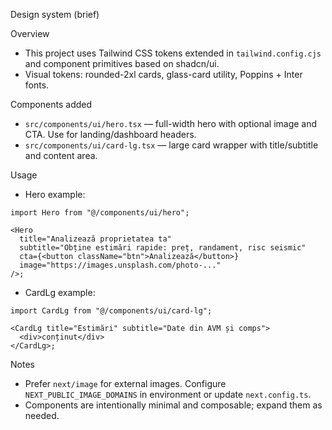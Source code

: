 Design system (brief)

Overview

- This project uses Tailwind CSS tokens extended in `tailwind.config.cjs` and component primitives based on shadcn/ui.
- Visual tokens: rounded-2xl cards, glass-card utility, Poppins + Inter fonts.

Components added

- `src/components/ui/hero.tsx` — full-width hero with optional image and CTA. Use for landing/dashboard headers.
- `src/components/ui/card-lg.tsx` — large card wrapper with title/subtitle and content area.

Usage

- Hero example:

```tsx
import Hero from "@/components/ui/hero";

<Hero
  title="Analizează proprietatea ta"
  subtitle="Obține estimări rapide: preț, randament, risc seismic"
  cta={<button className="btn">Analizează</button>}
  image="https://images.unsplash.com/photo-..."
/>;
```

- CardLg example:

```tsx
import CardLg from "@/components/ui/card-lg";

<CardLg title="Estimări" subtitle="Date din AVM și comps">
  <div>conținut</div>
</CardLg>;
```

Notes

- Prefer `next/image` for external images. Configure `NEXT_PUBLIC_IMAGE_DOMAINS` in environment or update `next.config.ts`.
- Components are intentionally minimal and composable; expand them as needed.
